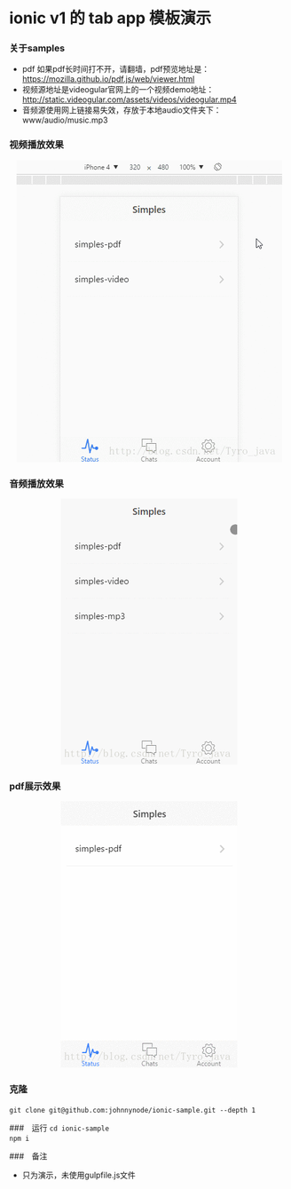 # ionic v1 的 tab app 模板演示

### 关于samples
- pdf 如果pdf长时间打不开，请翻墙，pdf预览地址是：https://mozilla.github.io/pdf.js/web/viewer.html
- 视频源地址是videogular官网上的一个视频demo地址：http://static.videogular.com/assets/videos/videogular.mp4
- 音频源使用网上链接易失效，存放于本地audio文件夹下：www/audio/music.mp3

### 视频播放效果
<div align=center>
  <img src="pic/video.gif"/>
</div>

### 音频播放效果
<div align=center>
  <img src="pic/audio.gif"/>
</div>

### pdf展示效果
<div align=center>
  <img src="pic/pdf.gif"/>
</div>

### 克隆
`git clone git@github.com:johnnynode/ionic-sample.git --depth 1` 

###　运行
`cd ionic-sample`  <br>
`npm i` 

###　备注
- 只为演示，未使用gulpfile.js文件